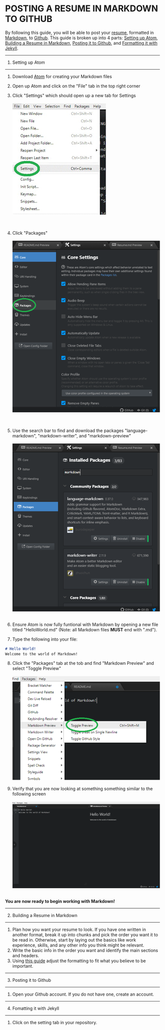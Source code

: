 # **POSTING A RESUME IN MARKDOWN TO GITHUB**

By following this guide, you will be able to post your [resume](https://bochk44.github.io/KBochResume.github/Resume), formatted in [Markdown](https://www.markdownguide.org/), to [Github](https://github.com/). This guide is broken up into 4 parts: <a href="#first_step">Setting up Atom</a>, <a href="#second_step">Building a Resume in Markdown</a>, <a href="#third_step">Posting it to Github</a>, and <a href="#fourth_step">Formatting it with Jekyll</a>.

---

1. <a id="first_step">Setting up Atom</a>
---

1. Download [Atom](https://atom.io/) for creating your Markdown files
2. Open up Atom and click on the "File" tab in the top right corner
3. Click "Settings" which should open up a new tab for Settings<br> <br>
![Settings Screenshot](README_Pictures/Screenshot1.jpg) <br> <br> <br>
4. Click "Packages"<br> <br>
![Packages Tab Screenshot](README_Pictures/Screenshot2.png) <br> <br> <br>
5. Use the search bar to find and download the packages "language-markdown", "markdown-writer", and "markdown-preview" <br> <br>
![Packages Download Screenshot](README_Pictures/Screenshot3.png) <br> <br>

6. Ensure Atom is now fully funtional with Markdown by opening a new file titled "HelloWorld.md" (Note: all Markdown files __MUST__ end with ".md").
7. Type the following into your file:<br>
```markdown
# Hello World!
Welcome to the world of Markdown!
```
8. Click the "Packages" tab at the tob and find "Markdown Preview" and select "Toggle Preview" <br> <br>
![Packages Screenshot](README_Pictures/Screenshot4.png) <br> <br>
9. Verify that you are now looking at something something similar to the following screen <br> <br>
![Packages Screenshot](README_Pictures/Screenshot5.png) <br> <br>

**You are now ready to begin working with Markdown!**

---
2. <a id="second_step">Building a Resume in Markdown</a>
---

1. Plan how you want your resume to look. If you have one written in another format, break it up into chunks and pick the order you want it to be read in. Otherwise, start by laying out the basics like work experience, skills, and any other info you think might be relevant.
2. Write the basic info in the order you want and identify the main sections and headers.
3. Using [this guide](https://github.com/adam-p/markdown-here/wiki/Markdown-Cheatsheet) adjust the formatting to fit what you believe to be important.

---
3. <a id="third_step">Posting it to Github</a>
---

1. Open your Github account. If you do not have one, create an account.

---
4. <a id="fouth_step">Fomatting it with Jekyll</a>
---

1. Click on the setting tab in your repository.
